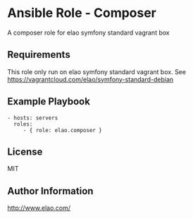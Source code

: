 Ansible Role - Composer
=========================

A composer role for elao symfony standard vagrant box


Requirements
------------

This role only run on elao symfony standard vagrant box. See https://vagrantcloud.com/elao/symfony-standard-debian


Example Playbook
----------------

    - hosts: servers
      roles:
         - { role: elao.composer }


License
-------

MIT


Author Information
------------------

http://www.elao.com/
